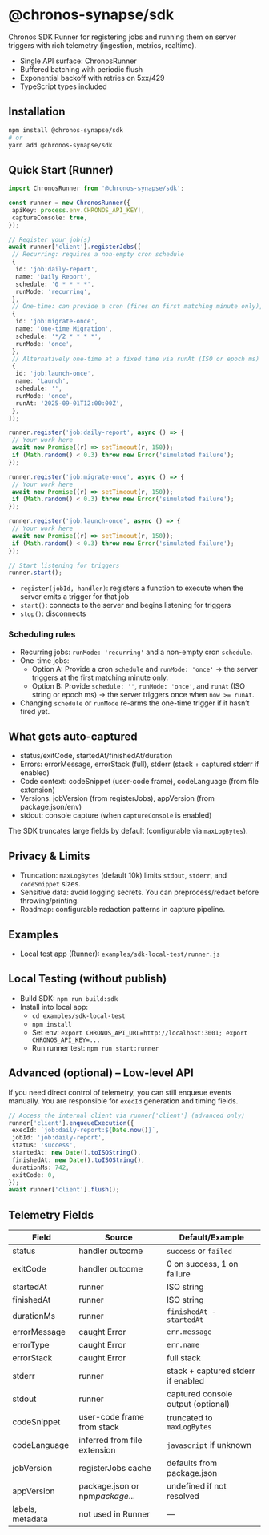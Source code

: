 # @chronos-synapse/sdk

Chronos SDK Runner for registering jobs and running them on server triggers with rich telemetry (ingestion, metrics, realtime).

- Single API surface: ChronosRunner
- Buffered batching with periodic flush
- Exponential backoff with retries on 5xx/429
- TypeScript types included

## Installation

```bash
npm install @chronos-synapse/sdk
# or
yarn add @chronos-synapse/sdk
```

## Quick Start (Runner)

```ts
import ChronosRunner from '@chronos-synapse/sdk';

const runner = new ChronosRunner({
 apiKey: process.env.CHRONOS_API_KEY!,
 captureConsole: true,
});

// Register your job(s)
await runner['client'].registerJobs([
 // Recurring: requires a non-empty cron schedule
 {
  id: 'job:daily-report',
  name: 'Daily Report',
  schedule: '0 * * * *',
  runMode: 'recurring',
 },
 // One-time: can provide a cron (fires on first matching minute only), or leave schedule '' and provide runAt
 {
  id: 'job:migrate-once',
  name: 'One-time Migration',
  schedule: '*/2 * * * *',
  runMode: 'once',
 },
 // Alternatively one-time at a fixed time via runAt (ISO or epoch ms) with empty schedule
 {
  id: 'job:launch-once',
  name: 'Launch',
  schedule: '',
  runMode: 'once',
  runAt: '2025-09-01T12:00:00Z',
 },
]);

runner.register('job:daily-report', async () => {
 // Your work here
 await new Promise((r) => setTimeout(r, 150));
 if (Math.random() < 0.3) throw new Error('simulated failure');
});

runner.register('job:migrate-once', async () => {
 // Your work here
 await new Promise((r) => setTimeout(r, 150));
 if (Math.random() < 0.3) throw new Error('simulated failure');
});

runner.register('job:launch-once', async () => {
 // Your work here
 await new Promise((r) => setTimeout(r, 150));
 if (Math.random() < 0.3) throw new Error('simulated failure');
});

// Start listening for triggers
runner.start();
```

- `register(jobId, handler)`: registers a function to execute when the server emits a trigger for that job
- `start()`: connects to the server and begins listening for triggers
- `stop()`: disconnects

### Scheduling rules

- Recurring jobs: `runMode: 'recurring'` and a non-empty cron `schedule`.
- One-time jobs:
  - Option A: Provide a cron `schedule` and `runMode: 'once'` → the server triggers at the first matching minute only.
  - Option B: Provide `schedule: ''`, `runMode: 'once'`, and `runAt` (ISO string or epoch ms) → the server triggers once when `now >= runAt`.
- Changing `schedule` or `runMode` re-arms the one-time trigger if it hasn’t fired yet.

## What gets auto-captured

- status/exitCode, startedAt/finishedAt/duration
- Errors: errorMessage, errorStack (full), stderr (stack + captured stderr if enabled)
- Code context: codeSnippet (user-code frame), codeLanguage (from file extension)
- Versions: jobVersion (from registerJobs), appVersion (from package.json/env)
- stdout: console capture (when `captureConsole` is enabled)

The SDK truncates large fields by default (configurable via `maxLogBytes`).

## Privacy & Limits

- Truncation: `maxLogBytes` (default 10k) limits `stdout`, `stderr`, and `codeSnippet` sizes.
- Sensitive data: avoid logging secrets. You can preprocess/redact before throwing/printing.
- Roadmap: configurable redaction patterns in capture pipeline.

## Examples

- Local test app (Runner): `examples/sdk-local-test/runner.js`

## Local Testing (without publish)

- Build SDK: `npm run build:sdk`
- Install into local app:
  - `cd examples/sdk-local-test`
  - `npm install`
  - Set env: `export CHRONOS_API_URL=http://localhost:3001; export CHRONOS_API_KEY=...`
  - Run runner test: `npm run start:runner`

## Advanced (optional) – Low-level API

If you need direct control of telemetry, you can still enqueue events manually. You are responsible for `execId` generation and timing fields.

```ts
// Access the internal client via runner['client'] (advanced only)
runner['client'].enqueueExecution({
 execId: `job:daily-report:${Date.now()}`,
 jobId: 'job:daily-report',
 status: 'success',
 startedAt: new Date().toISOString(),
 finishedAt: new Date().toISOString(),
 durationMs: 742,
 exitCode: 0,
});
await runner['client'].flush();
```

## Telemetry Fields

| Field            | Source                          | Default/Example                    |
| ---------------- | ------------------------------- | ---------------------------------- |
| status           | handler outcome                 | `success` or `failed`              |
| exitCode         | handler outcome                 | 0 on success, 1 on failure         |
| startedAt        | runner                          | ISO string                         |
| finishedAt       | runner                          | ISO string                         |
| durationMs       | runner                          | `finishedAt - startedAt`           |
| errorMessage     | caught Error                    | `err.message`                      |
| errorType        | caught Error                    | `err.name`                         |
| errorStack       | caught Error                    | full stack                         |
| stderr           | runner                          | stack + captured stderr if enabled |
| stdout           | runner                          | captured console output (optional) |
| codeSnippet      | user-code frame from stack      | truncated to `maxLogBytes`         |
| codeLanguage     | inferred from file extension    | `javascript` if unknown            |
| jobVersion       | registerJobs cache              | defaults from package.json         |
| appVersion       | package.json or npm*package*... | undefined if not resolved          |
| labels, metadata | not used in Runner              | —                                  |
